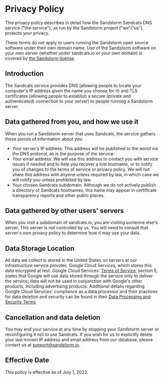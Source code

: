 # Privacy Policy

This privacy policy describes in detail how the Sandstorm Sandcats DNS service ("the service"), as run by the Sandstorm project ("we"/"us"), protects your privacy.

These terms do not apply to users running the Sandstorm open source software under their own domain name. Use of the Sandstorm software on your own server (whether under sandcats.io or your own domain) is covered by [the Sandstorm license](https://github.com/sandstorm-io/sandstorm/blob/master/LICENSE).

## Introduction

The Sandcats service provides DNS (allowing people to locate your computer's IP address given the name you choose for it) and TLS certificates (allowing people to establish a secure (private and authenticated) connection to your server) to people running a Sandstorm server.

## Data gathered from you, and how we use it

When you run a Sandstorm server that uses Sandcats, the service gathers these pieces of information about you:

* Your server's IP address. This address will be published to the world via the DNS protocol, as is the purpose of the service.
* Your email address. We will use this address to contact you with service issues if needed and to help you recover a lost hostname, or to notify you of changes to the terms of service or privacy policy. We will not share this address with anyone unless required by law, in which case we will notify you unless prohibited by law.
* Your chosen Sandcats subdomain. Although we do not actively publish a directory of Sandcats hostnames, this name may appear in certificate transparency reports and other public places.

## Data gathered by other users' servers

When you visit a subdomain of sandcats.io, you are visiting someone else's server. This server is not controlled by us. You will need to consult that server's own privacy policy to determine how it may use your data.

## Data Storage Location

All data we collect is stored in the United States on servers at our infrastructure service provider, Google Cloud Services, which stores this data encrypted at rest. Google Cloud Services' [Terms of Service](https://cloud.google.com/terms/), section 5, states that Google will use data stored through the service only to deliver the service; data will not be used in conjunction with Google's other products, including advertising products. Additional details regarding Google Cloud Services' compliance as a data processor and their practices for data deletion and security can be found in their [Data Processing and Security Terms](https://cloud.google.com/terms/data-processing-terms).

## Cancellation and data deletion

You may end your service at any time by stopping your Sandstorm server or reconfiguring it not to use Sandcats. If you wish for us to explicitly delete your last-known IP address and email address from our database, please contact us at [support@sandstorm.io](mailto:support@sandstorm.io).

## Effective Date

This policy is effective as of July 1, 2022.
